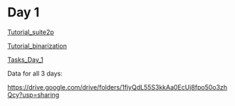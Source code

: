 # Day 1 

<a href="https://github.com/donatolab/biozentrum_block_course/tree/main/Day_1/Tutorial_suite2p.pdf">Tutorial_suite2p</a>

<a href="https://github.com/donatolab/biozentrum_block_course/tree/main/Day_1/Tutorial_binarization.pdf">Tutorial_binarization</a>

<a href="https://github.com/donatolab/biozentrum_block_course/tree/main/Day_1/Tasks_Day_1.pdf">Tasks_Day_1</a>

Data for all 3 days:

https://drive.google.com/drive/folders/1fiyQdL55S3kkAa0EcUj8fpo50o3zhQcy?usp=sharing
